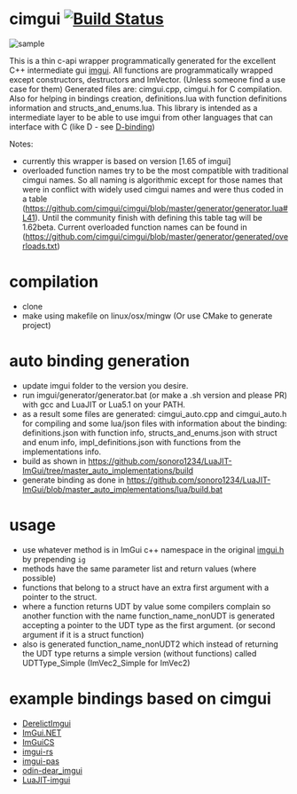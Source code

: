 # cimgui [![Build Status](https://travis-ci.org/sonoro1234/cimgui.svg?branch=master)](https://travis-ci.org/sonoro1234/cimgui)

![sample](screenshot.png)

This is a thin c-api wrapper programmatically generated for the excellent C++ intermediate gui [imgui](https://github.com/ocornut/imgui).
All functions are programmatically wrapped except constructors, destructors and ImVector. (Unless someone find a use case for them)
Generated files are: cimgui.cpp, cimgui.h for C compilation. Also for helping in bindings creation, definitions.lua with function definitions information and structs_and_enums.lua.
This library is intended as a intermediate layer to be able to use imgui from other languages that can interface with C (like D - see [D-binding](https://github.com/Extrawurst/DerelictImgui))

Notes:
* currently this wrapper is based on version [1.65 of imgui]
* overloaded function names try to be the most compatible with traditional cimgui names. So all naming is algorithmic except for those names that were in conflict with widely used cimgui names and were thus coded in a table (https://github.com/cimgui/cimgui/blob/master/generator/generator.lua#L41). Until the community finish with defining this table tag will be 1.62beta. Current overloaded function names can be found in (https://github.com/cimgui/cimgui/blob/master/generator/generated/overloads.txt)

# compilation

* clone
* make using makefile on linux/osx/mingw (Or use CMake to generate project)

# auto binding generation

* update imgui folder to the version you desire.
* run imgui/generator/generator.bat (or make a .sh version and please PR) with gcc and LuaJIT or Lua5.1 on your PATH.
* as a result some files are generated: cimgui_auto.cpp and cimgui_auto.h for compiling and some lua/json files with information about the binding: definitions.json with function info, structs_and_enums.json with struct and enum info, impl_definitions.json with functions from the implementations info.
* build as shown in https://github.com/sonoro1234/LuaJIT-ImGui/tree/master_auto_implementations/build
* generate binding as done in https://github.com/sonoro1234/LuaJIT-ImGui/blob/master_auto_implementations/lua/build.bat

# usage

* use whatever method is in ImGui c++ namespace in the original [imgui.h](https://github.com/ocornut/imgui/blob/master/imgui.h) by prepending `ig`
* methods have the same parameter list and return values (where possible)
* functions that belong to a struct have an extra first argument with a pointer to the struct.
* where a function returns UDT by value some compilers complain so another function with the name function_name_nonUDT is generated accepting a pointer to the UDT type as the first argument. (or second argument if it is a struct function)
* also is generated function_name_nonUDT2 which instead of returning the UDT type returns a simple version (without functions) called UDTType_Simple (ImVec2_Simple for ImVec2)

# example bindings based on cimgui

* [DerelictImgui](https://github.com/Extrawurst/DerelictImgui)
* [ImGui.NET](https://github.com/mellinoe/ImGui.NET)
* [ImGuiCS](https://github.com/conatuscreative/ImGuiCS)
* [imgui-rs](https://github.com/Gekkio/imgui-rs)
* [imgui-pas](https://github.com/dpethes/imgui-pas)
* [odin-dear_imgui](https://github.com/ThisDrunkDane/odin-dear_imgui)
* [LuaJIT-imgui](https://github.com/sonoro1234/LuaJIT-ImGui)
